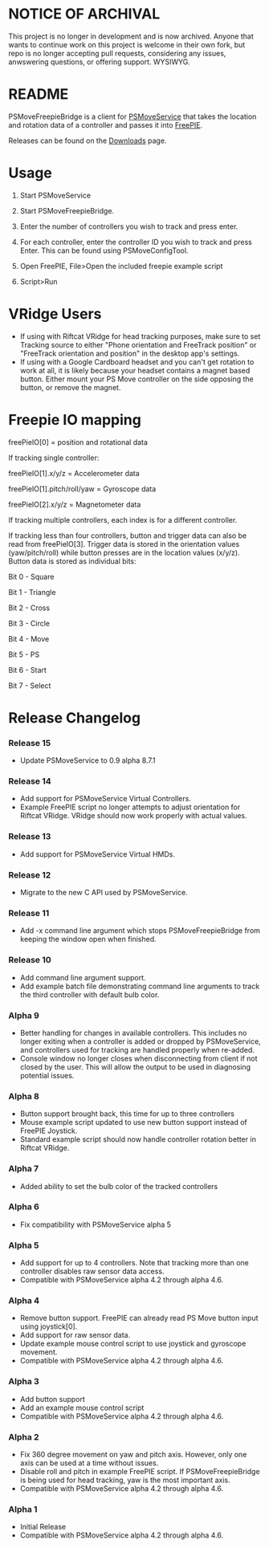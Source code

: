 # NOTICE OF ARCHIVAL
This project is no longer in development and is now archived. Anyone that wants to continue work on this project is welcome in their own fork, but repo is no longer accepting pull requests, considering any issues, anwswering questions, or offering support. WYSIWYG.

# README #

PSMoveFreepieBridge is a client for [PSMoveService](https://github.com/psmoveservice/PSMoveService) that takes the location and rotation data of a controller and passes it into [FreePIE](https://andersmalmgren.github.io/FreePIE/).

Releases can be found on the [Downloads](https://bitbucket.org/hawkinse/psmovefreepiebridge/downloads) page.

# Usage #
1. Start PSMoveService

2. Start PSMoveFreepieBridge.

3. Enter the number of controllers you wish to track and press enter.

4. For each controller, enter the controller ID you wish to track and press Enter. This can be found using PSMoveConfigTool.

5. Open FreePIE, File>Open the included freepie example script

6. Script>Run

# VRidge Users #
* If using with Riftcat VRidge for head tracking purposes, make sure to set Tracking source to either "Phone orientation and FreeTrack position" or "FreeTrack orientation and position" in the desktop app's settings. 
* If using with a Google Cardboard headset and you can't get rotation to work at all, it is likely because your headset contains a magnet based button. Either mount your PS Move controller on the side opposing the button, or remove the magnet.

# Freepie IO mapping #

freePieIO[0] = position and rotational data

If tracking single controller:

freePieIO[1].x/y/z = Accelerometer data

freePieIO[1].pitch/roll/yaw = Gyroscope data

freePieIO[2].x/y/z = Magnetometer data

If tracking multiple controllers, each index is for a different controller.

If tracking less than four controllers, button and trigger data can also be read from freePieIO[3]. Trigger data is stored in the orientation values (yaw/pitch/roll) while button presses are in the location values (x/y/z). Button data is stored as individual bits:

Bit 0 - Square

Bit 1 - Triangle

Bit 2 - Cross

Bit 3 - Circle

Bit 4 - Move

Bit 5 - PS

Bit 6 - Start

Bit 7 - Select

# Release Changelog #

### Release 15 ###
* Update PSMoveService to 0.9 alpha 8.7.1

### Release 14 ###
* Add support for PSMoveService Virtual Controllers.
* Example FreePIE script no longer attempts to adjust orientation for Riftcat VRidge. VRidge should now work properly with actual values.

### Release 13 ###
* Add support for PSMoveService Virtual HMDs.

### Release 12 ###
* Migrate to the new C API used by PSMoveService.

### Release 11 ###
* Add -x command line argument which stops PSMoveFreepieBridge from keeping the window open when finished.

### Release 10 ###
* Add command line argument support.
* Add example batch file demonstrating command line arguments to track the third controller with default bulb color.

### Alpha 9 ###
* Better handling for changes in available controllers. This includes no longer exiting when a controller is added or dropped by PSMoveService, and controllers used for tracking are handled properly when re-added.
* Console window no longer closes when disconnecting from client if not closed by the user. This will allow the output to be used in diagnosing potential issues.

### Alpha 8 ###
* Button support brought back, this time for up to three controllers
* Mouse example script updated to use new button support instead of FreePIE Joystick.
* Standard example script should now handle controller rotation better in Riftcat VRidge.

### Alpha 7 ###
* Added ability to set the bulb color of the tracked controllers

### Alpha 6 ###
* Fix compatibility with PSMoveService alpha 5

### Alpha 5 ###
* Add support for up to 4 controllers. Note that tracking more than one controller disables raw sensor data access.
* Compatible with PSMoveService alpha 4.2 through alpha 4.6.

### Alpha 4 ###
* Remove button support. FreePIE can already read PS Move button input using joystick[0].
* Add support for raw sensor data.
* Update example mouse control script to use joystick and gyroscope movement.
* Compatible with PSMoveService alpha 4.2 through alpha 4.6.

### Alpha 3 ###
* Add button support
* Add an example mouse control script
* Compatible with PSMoveService alpha 4.2 through alpha 4.6.

### Alpha 2 ###
* Fix 360 degree movement on yaw and pitch axis. However, only one axis can be used at a time without issues.
* Disable roll and pitch in example FreePIE script. If PSMoveFreepieBridge is being used for head tracking, yaw is the most important axis.
* Compatible with PSMoveService alpha 4.2 through alpha 4.6.

### Alpha 1 ###
* Initial Release
* Compatible with PSMoveService alpha 4.2 through alpha 4.6.
